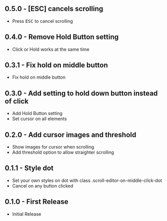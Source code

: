 <!-- lint disable first-heading-level list-item-indent -->
## 0.5.0 - [ESC] cancels scrolling
- Press <kbd>ESC</kbd> to cancel scrolling

## 0.4.0 - Remove Hold Button setting
- Click or Hold works at the same time

## 0.3.1 - Fix hold on middle button
- Fix hold on middle button

## 0.3.0 - Add setting to hold down button instead of click
- Add Hold Button setting
- Set cursor on all elements

## 0.2.0 - Add cursor images and threshold
- Show images for cursor when scrolling
- Add threshold option to allow straighter scrolling

## 0.1.1 - Style dot
- Set your own styles on dot with class .scroll-editor-on-middle-click-dot
- Cancel on any button clicked

## 0.1.0 - First Release
- Initial Release
